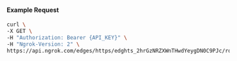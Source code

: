 <!-- Code generated for API Clients. DO NOT EDIT. -->

#### Example Request

```bash
curl \
-X GET \
-H "Authorization: Bearer {API_KEY}" \
-H "Ngrok-Version: 2" \
https://api.ngrok.com/edges/https/edghts_2hrGzNRZXWnTHwdYeygDN0C9PJc/routes/edghtsrt_2hrGzHSbSuMLuxyHTUuIJ1hj9md/user_agent_filter
```
